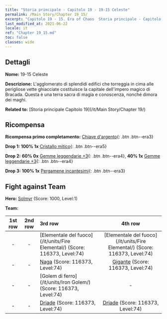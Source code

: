 ```yaml
---
title: "Storia principale - Capitolo 19 - 19-15 Celeste"
permalink: /Main Story/Chapter 19_15/
excerpt: "Capitolo 19 - 15. Era of Chaos  Storia principale - Capitolo 19_15. 19-15 Celeste"
last_modified_at: 2021-06-22
locale: it
ref: "Chapter 19_15.md"
toc: false
classes: wide
---
```


## Dettagli

 **Nome:** 19-15 Celeste

 **Descrizione:** L'agglomerato di splendidi edifici che torreggia in cima alle perigliose vette ghiacciate costituisce la capitale dell'impero magico di Bracada. Questa è una terra sacra di magia e conoscenza, nonché dimora dei maghi.

 **Related to:** [Storia principale Capitolo 19](/it/Main Story/Chapter 19/)

## Ricompensa

 **Ricompensa primo completamento:** [Chiave d'argento](/ItemsIT/con_693/){: .btn .btn--era3}

 **Drop 1:** **100% 1x** [Cristallo mitico](/ItemsIT/mat_66/){: .btn .btn--era5}

 **Drop 2:** **60% 0x** [Gemme leggendarie +3](/ItemsIT/mat_58/){: .btn .btn--era4}, **40% 1x** [Gemme leggendarie +3](/ItemsIT/mat_58/){: .btn .btn--era4}

 **Drop 3:** **100% 1x** [Pergamene incantesimi](/ItemsIT/con_694/){: .btn .btn--era3}


## Fight against Team
 **Hero:** [Solmyr](/it/heroes/Solmyr/) (Score: 1000, Level:1)

 **Team:**


  | 1st row | 2nd row | 3rd row | 4th row |
  |:----:|:----:|:----|:----:|
  | - | - | [Elementale del fuoco](/it/units/Fire Elemental/) (Score: 116373, Level:74)  | [Elementale del fuoco](/it/units/Fire Elemental/) (Score: 116373, Level:74)  |
  | - | - | [Naga](/it/units/Naga/) (Score: 116373, Level:74)  | [Gigante](/it/units/Giant/) (Score: 116373, Level:74)  |
  | - | - | [Golem di ferro](/it/units/Iron Golem/) (Score: 116373, Level:74)  | - |
  | - | - | [Driade](/it/units/Sprite/) (Score: 116373, Level:74)  | [Driade](/it/units/Sprite/) (Score: 116373, Level:74)  |



